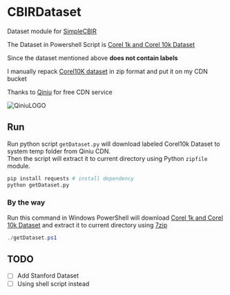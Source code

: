 # CBIRDataset
Dataset module for [SimpleCBIR](https://github.com/LionTao/SimpleCBIR)

The Dataset in Powershell Script is [Corel 1k and Corel 10k Dataset](http://wang.ist.psu.edu/docs/related/)

Since the dataset mentioned above **does not contain labels**

I manually repack [Corel10K dataset](https://sites.google.com/site/dctresearch/Home/content-based-image-retrieval) in zip format and put it on my CDN bucket

Thanks to [Qiniu](https://www.qiniu.com/) for free CDN service

![QiniuLOGO](https://mars-assets.qnssl.com/qiniulogo/img-horizontal-blue-en.png)

## Run

Run python script `getDataset.py` will download labeled Corel10k Dataset to system temp folder from Qiniu CDN.    
Then the script will extract it to current directory using Python `zipfile` module. 
```bash
pip install requests # install dependency
python getDataset.py
```

### By the way
Run this command in Windows PowerShell will download [Corel 1k and Corel 10k Dataset](http://wang.ist.psu.edu/docs/related/) and extract it to current directory using [7zip](https://www.7-zip.org/)
```powershell
./getDataset.ps1
```

## TODO
- [ ] Add Stanford Dataset
- [ ] Using shell script instead